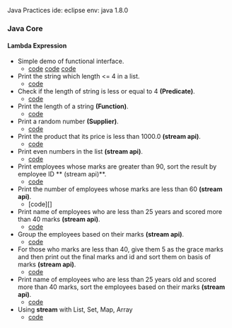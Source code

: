 Java Practices
ide: eclipse
env: java 1.8.0

### Java Core
#### Lambda Expression
* Simple demo of functional interface.
  - [code][demo01] [code][demo02] [code][demo03]
* Print the string which length <= 4 in a list.
  - [code][demo04]
* Check if the length of string is less or equal to 4 **(Predicate)**.
  - [code][demo05]
* Print the length of a string **(Function)**.
  - [code][demo06]
* Print a random number **(Supplier)**.
  - [code][demo07]
* Print the product that its price is less than 1000.0 **(stream api)**.
  - [code][demo08]
* Print even numbers in the list **(stream api)**.
  - [code][demo09]
* Print employees whose marks are greater than 90, sort the result by employee ID ** (stream api)**.
  - [code][demo10]
* Print the number of employees whose marks are less than 60 **(stream api)**.
  - [code][]
* Print name of employees who are less than 25 years and scored more than 40 marks **(stream api)**.
  - [code][demo09]
* Group the employees based on their marks **(stream api)**.
  - [code][demo10]
* For those who marks are less than 40, give them 5 as the grace marks and then print out the final marks and id and sort them on basis of marks **(stream api)**.
  - [code][demo11]
* Print name of employees who are less than 25 years old and scored more than 40 marks, sort the employees based on their marks **(stream api)**.
  - [code][demo12]
* Using **stream** with List, Set, Map, Array
  - [code][demo13]

[demo01]: java-core/com/shichuan/java/lambda/LambdaDemo01.java
[demo02]: java-core/com/shichuan/java/lambda/LambdaDemo02.java
[demo03]: java-core/com/shichuan/java/lambda/LambdaDemo03.java
[demo04]: java-core/com/shichuan/java/lambda/LambdaDemo04.java
[demo05]: java-core/com/shichuan/java/lambda/LambdaDemo05Predicate.java
[demo06]: java-core/com/shichuan/java/lambda/LambdaDemo06Function.java
[demo07]: java-core/com/shichuan/java/lambda/LambdaDemo07Supplier.java
[demo08]: java-core/com/shichuan/java/lambda/LambdaDemo08.java
[demo09]: java-core/com/shichuan/java/lambda/LambdaDemo09.java
[demo10]: java-core/com/shichuan/java/lambda/LambdaDemo10.java
[demo11]: java-core/com/shichuan/java/lambda/LambdaDemo11.java
[demo12]: java-core/com/shichuan/java/lambda/LambdaDemo12.java
[demo13]: java-core/com/shichuan/java/lambda/LambdaDemo13.java
